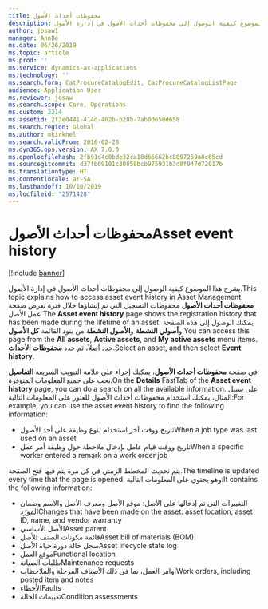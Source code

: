 ```yaml
---
title: محفوظات أحداث الأصول
description: يشرح هذا الموضوع كيفية الوصول إلى محفوظات أحداث الأصول في إدارة الأصول.
author: josaw1
manager: AnnBe
ms.date: 06/26/2019
ms.topic: article
ms.prod: ''
ms.service: dynamics-ax-applications
ms.technology: ''
ms.search.form: CatProcureCatalogEdit, CatProcureCatalogListPage
audience: Application User
ms.reviewer: josaw
ms.search.scope: Core, Operations
ms.custom: 2214
ms.assetid: 2f3e0441-414d-402b-b28b-7ab0d650d658
ms.search.region: Global
ms.author: mkirknel
ms.search.validFrom: 2016-02-28
ms.dyn365.ops.version: AX 7.0.0
ms.openlocfilehash: 2fb91d4c0bde32ca18d66662bc8097259a8c65cd
ms.sourcegitcommit: d37fb09101c30858bcb975931b3d8f947d72017b
ms.translationtype: HT
ms.contentlocale: ar-SA
ms.lasthandoff: 10/10/2019
ms.locfileid: "2571428"
---
```

# <a name="asset-event-history"></a><span data-ttu-id="72d2a-103">محفوظات أحداث الأصول</span><span class="sxs-lookup"><span data-stu-id="72d2a-103">Asset event history</span></span>

[!include [banner](../../includes/banner.md)]

 

<span data-ttu-id="72d2a-104">يشرح هذا الموضوع كيفية الوصول إلى محفوظات أحداث الأصول في إدارة الأصول.</span><span class="sxs-lookup"><span data-stu-id="72d2a-104">This topic explains how to access asset event history in Asset Management.</span></span> <span data-ttu-id="72d2a-105">تعرض صفحة‏‎ **محفوظات أحداث الأصول** محفوظات التسجيل التي تم إنشاؤها خلال فترة عمل الأصل.</span><span class="sxs-lookup"><span data-stu-id="72d2a-105">The **Asset event history** page shows the registration history that has been made during the lifetime of an asset.</span></span> <span data-ttu-id="72d2a-106">يمكنك الوصول إلى هذه الصفحة من بنود القائمة **كل الأصول‏‎** و**الأصول النشطة‏‎** و**أصولي النشطة**.</span><span class="sxs-lookup"><span data-stu-id="72d2a-106">You can access this page from the **All assets**, **Active assets**, and **My active assets** menu items.</span></span> <span data-ttu-id="72d2a-107">حدد أصلاً، ثم حدد **محفوظات الأحداث**.</span><span class="sxs-lookup"><span data-stu-id="72d2a-107">Select an asset, and then select **Event history**.</span></span>

<span data-ttu-id="72d2a-108">على علامة التبويب السريعة **التفاصيل‏‎** في صفحة **محفوظات أحداث الأصول**، يمكنك إجراء بحث على جميع المعلومات المتوفرة.</span><span class="sxs-lookup"><span data-stu-id="72d2a-108">On the **Details** FastTab of the **Asset event history** page, you can do a search on all the available information.</span></span> <span data-ttu-id="72d2a-109">على سبيل المثال، يمكنك استخدام محفوظات أحداث الأصول للعثور على المعلومات التالية:</span><span class="sxs-lookup"><span data-stu-id="72d2a-109">For example, you can use the asset event history to find the following information:</span></span>

- <span data-ttu-id="72d2a-110">تاريخ ووقت آخر استخدام لنوع وظيفة على أحد الأصول</span><span class="sxs-lookup"><span data-stu-id="72d2a-110">When a job type was last used on an asset</span></span>
- <span data-ttu-id="72d2a-111">تاريخ ووقت قيام عامل بإدخال ملاحظة حول وظيفة أمر عمل</span><span class="sxs-lookup"><span data-stu-id="72d2a-111">When a specific worker entered a remark on a work order job</span></span>

<span data-ttu-id="72d2a-112">يتم تحديث المخطط الزمني في كل مرة يتم فيها فتح الصفحة.</span><span class="sxs-lookup"><span data-stu-id="72d2a-112">The timeline is updated every time that the page is opened.</span></span> <span data-ttu-id="72d2a-113">وهو يحتوي على المعلومات التالية:</span><span class="sxs-lookup"><span data-stu-id="72d2a-113">It contains the following information:</span></span>

- <span data-ttu-id="72d2a-114">التغييرات التي تم إدخالها على الأصل: موقع الأصل ومعرف الأصل والاسم وضمان المورّد</span><span class="sxs-lookup"><span data-stu-id="72d2a-114">Changes that have been made on the asset: asset location, asset ID, name, and vendor warranty</span></span>
- <span data-ttu-id="72d2a-115">الأصل الأساسي</span><span class="sxs-lookup"><span data-stu-id="72d2a-115">Asset parent</span></span>
- <span data-ttu-id="72d2a-116">قائمة مكونات الصنف للأصل</span><span class="sxs-lookup"><span data-stu-id="72d2a-116">Asset bill of materials (BOM)</span></span>
- <span data-ttu-id="72d2a-117">سجل حالة دورة حياة الأصل</span><span class="sxs-lookup"><span data-stu-id="72d2a-117">Asset lifecycle state log</span></span>
- <span data-ttu-id="72d2a-118">موقع العمل</span><span class="sxs-lookup"><span data-stu-id="72d2a-118">Functional location</span></span>
- <span data-ttu-id="72d2a-119">طلبات الصيانة</span><span class="sxs-lookup"><span data-stu-id="72d2a-119">Maintenance requests</span></span>
- <span data-ttu-id="72d2a-120">أوامر العمل، بما في ذلك الأصناف المرحلة والملاحظات</span><span class="sxs-lookup"><span data-stu-id="72d2a-120">Work orders, including posted item and notes</span></span>
- <span data-ttu-id="72d2a-121">الأخطاء</span><span class="sxs-lookup"><span data-stu-id="72d2a-121">Faults</span></span>
- <span data-ttu-id="72d2a-122">تقييمات الحالة</span><span class="sxs-lookup"><span data-stu-id="72d2a-122">Condition assessments</span></span>
